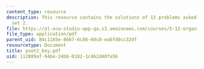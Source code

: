 ```yaml
---
content_type: resource
description: This resource contains the solutions of 13 problems asked in problem
  set 2.
file: https://ol-ocw-studio-app-qa.s3.amazonaws.com/courses/5-12-organic-chemistry-i-spring-2005/112889af94be24b601821c462d40fa56_pset2_key.pdf
file_type: application/pdf
parent_uid: 84c1185e-8667-6c88-60c0-ea6fd0cc32df
resourcetype: Document
title: pset2_key.pdf
uid: 112889af-94be-24b6-0182-1c462d40fa56
---
```

